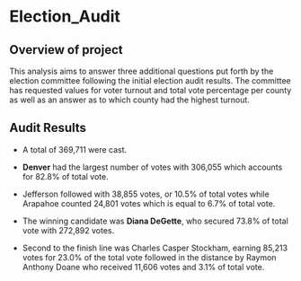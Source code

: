 # **Election_Audit**

## Overview of project

This analysis aims to answer three additional questions put forth by the election committee 
following the initial election audit results. The committee has requested values for voter turnout and 
total vote percentage per county as well as an answer as to which county had the highest turnout. 

## Audit Results

- A total of 369,711 were cast.

- **Denver** had the largest number of votes with 306,055 which accounts for 82.8% of total vote.

- Jefferson followed with 38,855 votes, or 10.5% of total votes while Arapahoe counted 24,801 votes
  which is equal to 6.7% of total vote. 
  
- The winning candidate was **Diana DeGette**, who secured 73.8% of total vote with 272,892 votes.

- Second to the finish line was Charles Casper Stockham, earning 85,213 votes for 23.0% of the total vote
  followed in the distance by Raymon Anthony Doane who received 11,606 votes and 3.1% of total vote. 
  
  

